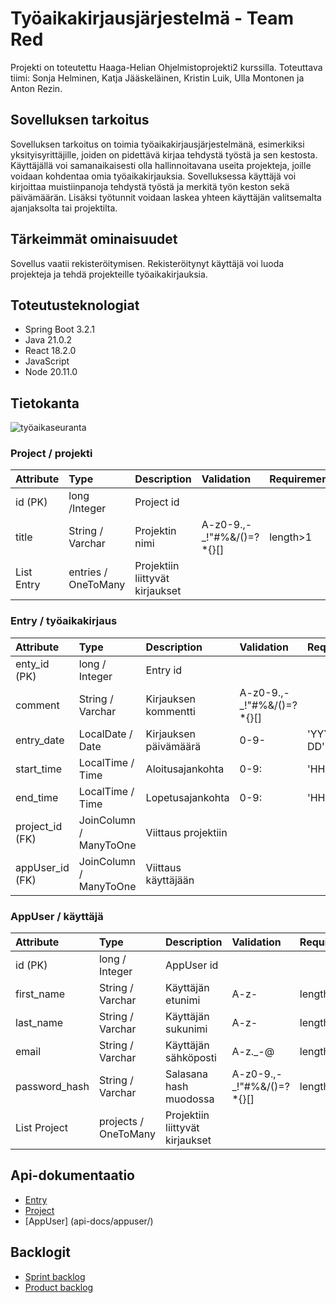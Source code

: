 # Työaikakirjausjärjestelmä - Team Red

Projekti on toteutettu Haaga-Helian Ohjelmistoprojekti2 kurssilla.
Toteuttava tiimi: Sonja Helminen, Katja Jääskeläinen, Kristin Luik, Ulla Montonen ja Anton Rezin. 


## Sovelluksen tarkoitus

Sovelluksen tarkoitus on toimia työaikakirjausjärjestelmänä, esimerkiksi yksityisyrittäjille, joiden on pidettävä kirjaa tehdystä työstä ja sen kestosta. Käyttäjällä voi samanaikaisesti olla hallinnoitavana useita projekteja, joille voidaan kohdentaa omia työaikakirjauksia. Sovelluksessa käyttäjä voi kirjoittaa muistiinpanoja tehdystä työstä ja merkitä työn keston sekä päivämäärän. Lisäksi työtunnit voidaan laskea yhteen käyttäjän valitsemalta ajanjaksolta tai projektilta.


## Tärkeimmät ominaisuudet

Sovellus vaatii rekisteröitymisen. Rekisteröitynyt käyttäjä voi luoda projekteja ja tehdä projekteille työaikakirjauksia.

## Toteutusteknologiat
* Spring Boot 3.2.1
* Java 21.0.2
* React 18.2.0
* JavaScript
* Node 20.11.0

## Tietokanta

![työaikaseuranta](https://github.com/TeamRed-Ohjelmistoprojekti2/TimeManagement/assets/91193039/da0099c9-94fb-4109-b955-0dba29ac7042)

### Project / projekti

| Attribute     | Type                    | Description                     | Validation                | Requirements |
|:------------- |:------------------------|:--------------------------------|:--------------------------|:-------------|
| id (PK)       | long /Integer           | Project id                      |                           |              |
| title         | String / Varchar        | Projektin nimi                  | A-z0-9.,-_!"#%&/()=?*{}[] | length>1     |
| List Entry    | entries / OneToMany     | Projektiin liittyvät kirjaukset |                           |              |

### Entry / työaikakirjaus

| Attribute       | Type                    | Description                    | Validation                | Requirements |
|:--------------- |:------------------------|:-------------------------------|:--------------------------|:-------------|
| enty_id (PK)    | long / Integer          | Entry id                       |                           |              |
| comment         | String / Varchar        | Kirjauksen kommentti           | A-z0-9.,-_!"#%&/()=?*{}[] |              |
| entry_date      | LocalDate / Date        | Kirjauksen päivämäärä          | 0-9-                      | 'YYYY-MM-DD' |
| start_time      | LocalTime / Time        | Aloitusajankohta               | 0-9:                      | 'HH:mm:ss'   |
| end_time        | LocalTime / Time        | Lopetusajankohta               | 0-9:                      | 'HH:mm:ss'   |
| project_id (FK) | JoinColumn / ManyToOne  | Viittaus projektiin            |                           |              |
| appUser_id (FK) | JoinColumn / ManyToOne  | Viittaus käyttäjään            |                           |              |

### AppUser / käyttäjä

| Attribute     | Type                    | Description                      | Validation                | Requirements |
|:------------- |:------------------------|:---------------------------------|:--------------------------|:-------------|
| id (PK)       | long / Integer          | AppUser id                       |                           |              |
| first_name    | String / Varchar        | Käyttäjän etunimi                | A-z-                      | length>2     |
| last_name     | String / Varchar        | Käyttäjän sukunimi               | A-z-                      | length>2     |
| email         | String / Varchar        | Käyttäjän sähköposti             | A-z._-@                   | length>3     |
| password_hash | String / Varchar        | Salasana hash muodossa           | A-z0-9.,-_!"#%&/()=?*{}[] | length>7     |
| List Project  | projects / OneToMany    | Projektiin liittyvät kirjaukset  |                           |              |

## Api-dokumentaatio

* [Entry](api-docs/entry/)
* [Project](api-docs/project/)
* [AppUser] (api-docs/appuser/)

## Backlogit

* [Sprint backlog](https://github.com/orgs/TeamRed-Ohjelmistoprojekti2/projects/3/views/2)
* [Product backlog](https://github.com/orgs/TeamRed-Ohjelmistoprojekti2/projects/3)
